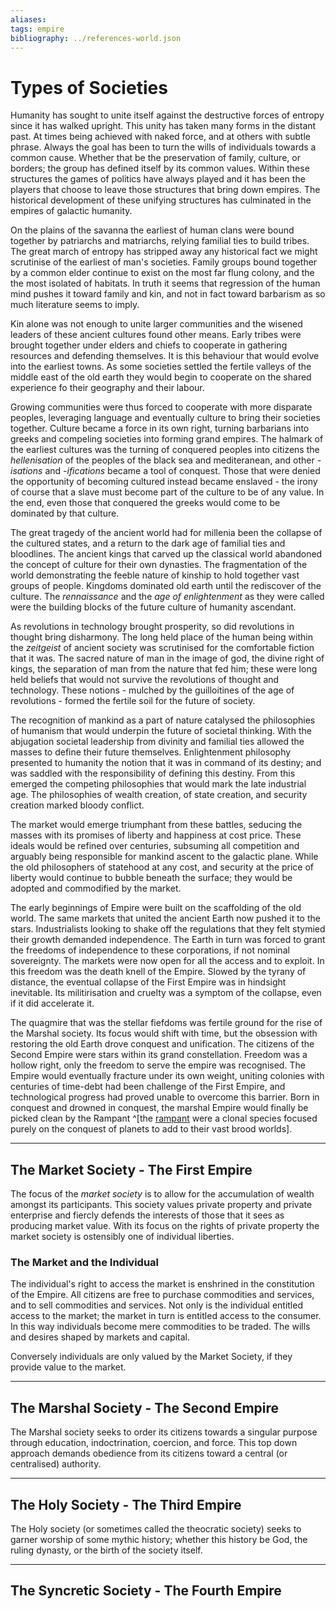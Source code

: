 ```yaml
---
aliases:
tags: empire
bibliography: ../references-world.json
---
```


# Types of Societies

<!-- 
With absolutely no reference to any other text yet. This page lays out some central tenets that each empire is meant to explore.
-->

<!-- Since the formation of tribes and clans  ^[Clans in the sense of a grouping of family groups united by some familial lines that may share elders and such. I have no idea if this is a valid use of the word but I will subjugate its use here; a quick search shows most people seem to say cans are small family units, until your reach the wiki page which doesn't involve a direct comparison but describes something that is clearly more nebulous and large than a tribe] humanity has sought to unite themselves against common threats; whether these threats are the hunger, predators, the environment, and most commonly, other humans. The way humanity has united themselves has evolved beyond simple family groups and local geography. Encompassing  -->

<!-- human societies have sought to unify themselves around a common set of principles --> 
Humanity has sought to unite itself against the destructive forces of entropy since it has walked upright. This unity has taken many forms in the distant past. At times being achieved with naked force, and at others with subtle phrase. Always the goal has been to turn the wills of individuals towards a common cause. Whether that be the preservation of family, culture, or borders; the group has defined itself by its common values. Within these structures the games of politics have always played and it has been the players that choose to leave those structures that bring down empires. The historical development of these unifying structures has culminated in the empires of galactic humanity. 

<!-- the earliest of these principles was that of family and kinship --> 
On the plains of the savanna the earliest of human clans were bound together by patriarchs and matriarchs, relying familial ties to build tribes. The great march of entropy has stripped away any historical fact we might scrutinise of the earliest of man's societies. Family groups bound together by a common elder continue to exist on the most far flung colony, and the the most isolated of habitats. In truth it seems that regression of the human mind pushes it toward family and kin, and not in fact toward barbarism as so much literature seems to imply. 

<!-- as human groups grew larger, encompassing more than family and kinship these principles were forced to adapt -->
Kin alone was not enough to unite larger communities and the wisened leaders of these ancient cultures found other means. Early tribes were brought together under elders and chiefs to cooperate in gathering resources and defending themselves. It is this behaviour that would evolve into the earliest towns. As some societies settled the fertile valleys of the middle east of the old earth they would begin to cooperate on the shared experience fo their geography and their labour.

<!-- this adaptation was the impetus for the development of culture, and culture became the unifying principle for millenia -->  
Growing communities were thus forced to cooperate with more disparate peoples, leveraging language and eventually culture to bring their societies together. Culture became a force in its own right, turning barbarians into greeks and compeling societies into forming grand empires. The halmark of the earliest cultures was the turning of conquered peoples into citizens the *hellenisation* of the peoples of the black sea and mediteranean, and other *-isations* and *-ifications* became a tool of conquest. Those that were denied the opportunity of becoming cultured instead became enslaved - the irony of course that a slave must become part of the culture to be of any value. In the end, even those that conquered the greeks would come to be dominated by that culture.

<!-- the fact that civilizations that valued family over culture were thought a regression is testament to culture as the superceding principle -->
The great tragedy of the ancient world had for millenia been the collapse of the cultured states, and a return to the dark age of familial ties and bloodlines. The ancient kings that carved up the classical world abandoned the concept of culture for their own dynasties. The fragmentation of the world demonstrating the feeble nature of kinship to hold together vast groups of people. Kingdoms dominated old earth until the rediscover of the culture. The *rennaissance* and the *age of enlightenment* as they were called were the building blocks of the future culture of humanity ascendant. 

<!-- the technological revolutions of ancient earth marked the fragmenting of long held prinicples -->
As revolutions in technology brought prosperity, so did revolutions in thought bring disharmony. The long held place of the human being within the *zeitgeist* of ancient society was scrutinised for the comfortable fiction that it was. The sacred nature of man in the image of god, the divine right of kings, the separation of man from the nature that fed him; these were long held beliefs that would not survive the revolutions of thought and technology. These notions - mulched by the guilloitines of the age of revolutions - formed the fertile soil for the future of society. 

<!-- as these fragments were scrutinised, ideology and philosophy began to drive the unification of societies --> 
The recognition of mankind as a part of nature catalysed the philosophies of humanism that would underpin the future of societal thinking. With the abjugation societal leadership from divinity and familial ties allowed the masses to define their future themselves. Enlightenment philosophy presented to humanity the notion that it was in command of its destiny; and was saddled with the responsibility of defining this destiny. From this emerged the competing philosophies that would mark the late industrial age. The philosophies of wealth creation, of state creation, and security creation marked bloody conflict.  

<!-- from this quagmire of philosophical confrontation emerged the ideas that would form the first empire 
-->
The market would emerge triumphant from these battles, seducing the masses with its promises of liberty and happiness at cost price. These ideals would be refined over centuries, subsuming all competition and arguably being responsible for mankind ascent to the galactic plane. While the old philosophers of statehood at any cost, and security at the price of liberty would continue to bubble beneath the surface; they would be adopted and commodified by the market. 

<!-- market forces had shaped society since the days of clans, and in the first empire would reach their apex -->
The early beginnings of Empire were built on the scaffolding of the old world. The same markets that united the ancient Earth now pushed it to the stars. Industrialists looking to shake off the regulations that they felt stymied their growth demanded independence. The Earth in turn was forced to grant the freedoms of independence to these corporations, if not nominal sovereignty. The markets were now open for all the access and to exploit. In this freedom was the death knell of the Empire. Slowed by the tyrany of distance, the eventual collapse of the First Empire was in hindsight inevitable. Its militirisation and cruelty was a symptom of the collapse, even if it did accelerate it.  

<!-- the secone empire, starting anew, reflected on the stability of the ancient eras after the failure of the first empire --> 
The quagmire that was the stellar fiefdoms was fertile ground for the rise of the Marshal society. Its focus would shift with time, but the obsession with restoring the old Earth drove conquest and unification. The citizens of the Second Empire were stars within its grand constellation. Freedom was a hollow right, only the freedom to serve the empire was recognised. The Empire would eventually fracture under its own weight, uniting colonies with centuries of time-debt had been challenge of the First Empire, and technological progress had proved unable to overcome this barrier. Born in conquest and drowned in conquest, the marshal Empire would finally be picked clean by the Rampant ^[the [rampant](../Species/rampant.md) were a clonal species focused purely on the conquest of planets to add to their vast brood worlds]. 

<!-- the nadir of this societal regression was the third empire, with its approbation of blind obedience would be the last of the ancient ways -->

<!-- the bloodshed that ended the third empire scarred the human species for beyond recognition, philosophy all but buried -->

<!-- the societies of history have struggled with unification and collapsed at their pinnacle -->

***

## The Market Society - The First Empire

The focus of the *market society* is to allow for the accumulation of wealth amongst its participants. This society values private property and private enterprise and fiercly defends the interests of those that it sees as producing market value. With its focus on the rights of private property the market society is ostensibly one of individual liberties. 

### The Market and the Individual 

The individual's right to access the market is enshrined in the constitution of the Empire. All citizens are free to purchase commodities and services, and to sell commodities and services. Not only is the individual entitled access to the market; the market in turn is entitled access to the consumer. In this way individuals become mere commodities to be traded. The wills and desires shaped by markets and capital.

Conversely individuals are only valued by the Market Society, if they provide value to the market. 

***

## The Marshal Society - The Second Empire

The Marshal society seeks to order its citizens towards a singular purpose through education, indoctrination, coercion, and force. This top down approach demands obedience from its citizens toward a central (or centralised) authority. 

***

## The Holy Society - The Third Empire

The Holy society (or sometimes called the theocratic society) seeks to garner worship of some mythic history; whether this history be God, the ruling dynasty, or the birth of the society itself.

***

## The Syncretic Society - The Fourth Empire
